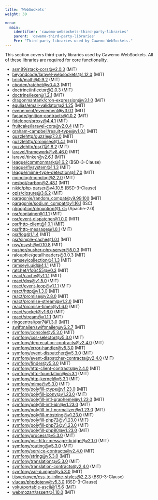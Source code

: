 ```yaml
---
title: 'WebSockets'
weight: 30

menu:
  main:
    identifier: 'cawemo-websockets-third-party-libraries'
    parent: 'cawemo-third-party-libraries'
    Pre: "Third-party libraries used by Cawemo WebSockets."
---
```


This section covers third-party libraries used by Cawemo WebSockets. All of these libraries are required for core functionality.

- [asm89/stack-cors@v2.0.3](https://github.com/asm89/stack-cors.git) (MIT)
- [beyondcode/laravel-websockets@1.12.0](https://github.com/beyondcode/laravel-websockets.git) (MIT)
- [brick/math@0.9.2](https://github.com/brick/math.git) (MIT)
- [cboden/ratchet@v0.4.3](https://github.com/ratchetphp/Ratchet.git) (MIT)
- [doctrine/inflector@2.0.3](https://github.com/doctrine/inflector.git) (MIT)
- [doctrine/lexer@1.2.1](https://github.com/doctrine/lexer.git) (MIT)
- [dragonmantank/cron-expression@v3.1.0](https://github.com/dragonmantank/cron-expression.git) (MIT)
- [egulias/email-validator@2.1.25](https://github.com/egulias/EmailValidator.git) (MIT)
- [evenement/evenement@v3.0.1](https://github.com/igorw/evenement.git) (MIT)
- [facade/ignition-contracts@1.0.2](https://github.com/facade/ignition-contracts.git) (MIT)
- [fideloper/proxy@4.4.1](https://github.com/fideloper/TrustedProxy.git) (MIT)
- [fruitcake/laravel-cors@v2.0.4](https://github.com/fruitcake/laravel-cors.git) (MIT)
- [graham-campbell/result-type@v1.0.1](https://github.com/GrahamCampbell/Result-Type.git) (MIT)
- [guzzlehttp/guzzle@7.3.0](https://github.com/guzzle/guzzle.git) (MIT)
- [guzzlehttp/promises@1.4.1](https://github.com/guzzle/promises.git) (MIT)
- [guzzlehttp/psr7@1.8.2](https://github.com/guzzle/psr7.git) (MIT)
- [laravel/framework@v8.46.0](https://github.com/laravel/framework.git) (MIT)
- [laravel/tinker@v2.6.1](https://github.com/laravel/tinker.git) (MIT)
- [league/commonmark@1.6.2](https://github.com/thephpleague/commonmark.git) (BSD-3-Clause)
- [league/flysystem@1.1.3](https://github.com/thephpleague/flysystem.git) (MIT)
- [league/mime-type-detection@1.7.0](https://github.com/thephpleague/mime-type-detection.git) (MIT)
- [monolog/monolog@2.2.0](https://github.com/Seldaek/monolog.git) (MIT)
- [nesbot/carbon@2.48.1](https://github.com/briannesbitt/Carbon.git) (MIT)
- [nikic/php-parser@v4.10.5](https://github.com/nikic/PHP-Parser.git) (BSD-3-Clause)
- [opis/closure@3.6.2](https://github.com/opis/closure.git) (MIT)
- [paragonie/random_compat@v9.99.100](https://github.com/paragonie/random_compat.git) (MIT)
- [paragonie/sodium_compat@v1.16.1](https://github.com/paragonie/sodium_compat.git) (ISC)
- [phpoption/phpoption@1.7.5](https://github.com/schmittjoh/php-option.git) (Apache-2.0)
- [psr/container@1.1.1](https://github.com/php-fig/container.git) (MIT)
- [psr/event-dispatcher@1.0.0](https://github.com/php-fig/event-dispatcher.git) (MIT)
- [psr/http-client@1.0.1](https://github.com/php-fig/http-client.git) (MIT)
- [psr/http-message@1.0.1](https://github.com/php-fig/http-message.git) (MIT)
- [psr/log@1.1.4](https://github.com/php-fig/log.git) (MIT)
- [psr/simple-cache@1.0.1](https://github.com/php-fig/simple-cache.git) (MIT)
- [psy/psysh@v0.10.8](https://github.com/bobthecow/psysh.git) (MIT)
- [pusher/pusher-php-server@5.0.3](https://github.com/pusher/pusher-http-php.git) (MIT)
- [ralouphie/getallheaders@3.0.3](https://github.com/ralouphie/getallheaders.git) (MIT)
- [ramsey/collection@1.1.3](https://github.com/ramsey/collection.git) (MIT)
- [ramsey/uuid@4.1.1](https://github.com/ramsey/uuid.git) (MIT)
- [ratchet/rfc6455@v0.3](https://github.com/ratchetphp/RFC6455.git) (MIT)
- [react/cache@v1.1.1](https://github.com/reactphp/cache.git) (MIT)
- [react/dns@v1.5.0](https://github.com/reactphp/dns.git) (MIT)
- [react/event-loop@v1.1.1](https://github.com/reactphp/event-loop.git) (MIT)
- [react/http@v1.3.0](https://github.com/reactphp/http.git) (MIT)
- [react/promise@v2.8.0](https://github.com/reactphp/promise.git) (MIT)
- [react/promise-stream@v1.2.0](https://github.com/reactphp/promise-stream.git) (MIT)
- [react/promise-timer@v1.6.0](https://github.com/reactphp/promise-timer.git) (MIT)
- [react/socket@v1.6.0](https://github.com/reactphp/socket.git) (MIT)
- [react/stream@v1.1.1](https://github.com/reactphp/stream.git) (MIT)
- [ringcentral/psr7@1.3.0](https://github.com/ringcentral/psr7.git) (MIT)
- [swiftmailer/swiftmailer@v6.2.7](https://github.com/swiftmailer/swiftmailer.git) (MIT)
- [symfony/console@v5.3.0](https://github.com/symfony/console.git) (MIT)
- [symfony/css-selector@v5.3.0](https://github.com/symfony/css-selector.git) (MIT)
- [symfony/deprecation-contracts@v2.4.0](https://github.com/symfony/deprecation-contracts.git) (MIT)
- [symfony/error-handler@v5.3.0](https://github.com/symfony/error-handler.git) (MIT)
- [symfony/event-dispatcher@v5.3.0](https://github.com/symfony/event-dispatcher.git) (MIT)
- [symfony/event-dispatcher-contracts@v2.4.0](https://github.com/symfony/event-dispatcher-contracts.git) (MIT)
- [symfony/finder@v5.3.0](https://github.com/symfony/finder.git) (MIT)
- [symfony/http-client-contracts@v2.4.0](https://github.com/symfony/http-client-contracts.git) (MIT)
- [symfony/http-foundation@v5.3.1](https://github.com/symfony/http-foundation.git) (MIT)
- [symfony/http-kernel@v5.3.1](https://github.com/symfony/http-kernel.git) (MIT)
- [symfony/mime@v5.3.0](https://github.com/symfony/mime.git) (MIT)
- [symfony/polyfill-ctype@v1.23.0](https://github.com/symfony/polyfill-ctype.git) (MIT)
- [symfony/polyfill-iconv@v1.23.0](https://github.com/symfony/polyfill-iconv.git) (MIT)
- [symfony/polyfill-intl-grapheme@v1.23.0](https://github.com/symfony/polyfill-intl-grapheme.git) (MIT)
- [symfony/polyfill-intl-idn@v1.23.0](https://github.com/symfony/polyfill-intl-idn.git) (MIT)
- [symfony/polyfill-intl-normalizer@v1.23.0](https://github.com/symfony/polyfill-intl-normalizer.git) (MIT)
- [symfony/polyfill-mbstring@v1.23.0](https://github.com/symfony/polyfill-mbstring.git) (MIT)
- [symfony/polyfill-php72@v1.23.0](https://github.com/symfony/polyfill-php72.git) (MIT)
- [symfony/polyfill-php73@v1.23.0](https://github.com/symfony/polyfill-php73.git) (MIT)
- [symfony/polyfill-php80@v1.23.0](https://github.com/symfony/polyfill-php80.git) (MIT)
- [symfony/process@v5.3.0](https://github.com/symfony/process.git) (MIT)
- [symfony/psr-http-message-bridge@v2.1.0](https://github.com/symfony/psr-http-message-bridge.git) (MIT)
- [symfony/routing@v5.3.0](https://github.com/symfony/routing.git) (MIT)
- [symfony/service-contracts@v2.4.0](https://github.com/symfony/service-contracts.git) (MIT)
- [symfony/string@v5.3.0](https://github.com/symfony/string.git) (MIT)
- [symfony/translation@v5.3.0](https://github.com/symfony/translation.git) (MIT)
- [symfony/translation-contracts@v2.4.0](https://github.com/symfony/translation-contracts.git) (MIT)
- [symfony/var-dumper@v5.3.0](https://github.com/symfony/var-dumper.git) (MIT)
- [tijsverkoyen/css-to-inline-styles@2.2.3](https://github.com/tijsverkoyen/CssToInlineStyles.git) (BSD-3-Clause)
- [vlucas/phpdotenv@v5.3.0](https://github.com/vlucas/phpdotenv.git) (BSD-3-Clause)
- [voku/portable-ascii@1.5.6](https://github.com/voku/portable-ascii.git) (MIT)
- [webmozart/assert@1.10.0](https://github.com/webmozarts/assert.git) (MIT)
